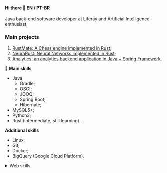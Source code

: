 #### Hi there 👋 EN / PT-BR

Java back-end software developer at Liferay and Artificial Intelligence enthusiast.

### Main projects
1. [RustMate: A Chess engine implemented in Rust](https://github.com/thiago-buarqque/RustMate_Rust-Chess-Engine);
2. [NeuraRust: Neural Networks implemented in Rust](https://github.com/thiago-buarqque/NeuraRust);
3. [Analytics: an analytics backend application in Java + Spring Framework](https://github.com/thiago-buarqque/backend-java/tree/main/analytics).

**🔬 Main skills**

- Java
  - Gradle;
  - OSGI;
  - JOOQ;
  - Spring Boot;
  - Hibernate;
- MySQL5+;
- Python3;
- Rust (intermediate, still learning).

**Additional skills**
- Linux;
- Git;
- Docker;
- BigQuery (Google Cloud Platform).

<details>
  <summary>Web skills</summary>
  
  - HTML5;
  - SASS;
  - Typescript;
  - ReactJS v17/v18;

</details>
